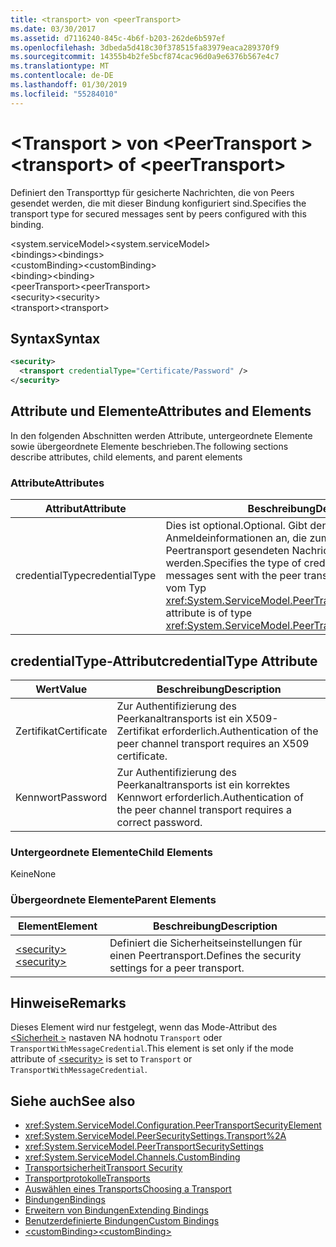 ```yaml
---
title: <transport> von <peerTransport>
ms.date: 03/30/2017
ms.assetid: d7116240-845c-4b6f-b203-262de6b597ef
ms.openlocfilehash: 3dbeda5d418c30f378515fa83979eaca289370f9
ms.sourcegitcommit: 14355b4b2fe5bcf874cac96d0a9e6376b567e4c7
ms.translationtype: MT
ms.contentlocale: de-DE
ms.lasthandoff: 01/30/2019
ms.locfileid: "55284010"
---
```

# <a name="transport-of-peertransport"></a><span data-ttu-id="3d2e6-102">\<Transport > von \<PeerTransport ></span><span class="sxs-lookup"><span data-stu-id="3d2e6-102">\<transport> of \<peerTransport></span></span>
<span data-ttu-id="3d2e6-103">Definiert den Transporttyp für gesicherte Nachrichten, die von Peers gesendet werden, die mit dieser Bindung konfiguriert sind.</span><span class="sxs-lookup"><span data-stu-id="3d2e6-103">Specifies the transport type for secured messages sent by peers configured with this binding.</span></span>  
  
 <span data-ttu-id="3d2e6-104">\<system.serviceModel></span><span class="sxs-lookup"><span data-stu-id="3d2e6-104">\<system.serviceModel></span></span>  
<span data-ttu-id="3d2e6-105">\<bindings></span><span class="sxs-lookup"><span data-stu-id="3d2e6-105">\<bindings></span></span>  
<span data-ttu-id="3d2e6-106">\<customBinding></span><span class="sxs-lookup"><span data-stu-id="3d2e6-106">\<customBinding></span></span>  
<span data-ttu-id="3d2e6-107">\<binding></span><span class="sxs-lookup"><span data-stu-id="3d2e6-107">\<binding></span></span>  
<span data-ttu-id="3d2e6-108">\<peerTransport></span><span class="sxs-lookup"><span data-stu-id="3d2e6-108">\<peerTransport></span></span>  
<span data-ttu-id="3d2e6-109">\<security></span><span class="sxs-lookup"><span data-stu-id="3d2e6-109">\<security></span></span>  
<span data-ttu-id="3d2e6-110">\<transport></span><span class="sxs-lookup"><span data-stu-id="3d2e6-110">\<transport></span></span>  
  
## <a name="syntax"></a><span data-ttu-id="3d2e6-111">Syntax</span><span class="sxs-lookup"><span data-stu-id="3d2e6-111">Syntax</span></span>  
  
```xml  
<security>
  <transport credentialType="Certificate/Password" />
</security>
```  
  
## <a name="attributes-and-elements"></a><span data-ttu-id="3d2e6-112">Attribute und Elemente</span><span class="sxs-lookup"><span data-stu-id="3d2e6-112">Attributes and Elements</span></span>  
 <span data-ttu-id="3d2e6-113">In den folgenden Abschnitten werden Attribute, untergeordnete Elemente sowie übergeordnete Elemente beschrieben.</span><span class="sxs-lookup"><span data-stu-id="3d2e6-113">The following sections describe attributes, child elements, and parent elements</span></span>  
  
### <a name="attributes"></a><span data-ttu-id="3d2e6-114">Attribute</span><span class="sxs-lookup"><span data-stu-id="3d2e6-114">Attributes</span></span>  
  
|<span data-ttu-id="3d2e6-115">Attribut</span><span class="sxs-lookup"><span data-stu-id="3d2e6-115">Attribute</span></span>|<span data-ttu-id="3d2e6-116">Beschreibung</span><span class="sxs-lookup"><span data-stu-id="3d2e6-116">Description</span></span>|  
|---------------|-----------------|  
|<span data-ttu-id="3d2e6-117">credentialType</span><span class="sxs-lookup"><span data-stu-id="3d2e6-117">credentialType</span></span>|<span data-ttu-id="3d2e6-118">Dies ist optional.</span><span class="sxs-lookup"><span data-stu-id="3d2e6-118">Optional.</span></span> <span data-ttu-id="3d2e6-119">Gibt den Typ von Anmeldeinformationen an, die zum Überprüfen von über den Peertransport gesendeten Nachrichten verwendet werden.</span><span class="sxs-lookup"><span data-stu-id="3d2e6-119">Specifies the type of credentials used to verify messages sent with the peer transport.</span></span> <span data-ttu-id="3d2e6-120">Dieses Attribut ist vom Typ <xref:System.ServiceModel.PeerTransportCredentialType>.</span><span class="sxs-lookup"><span data-stu-id="3d2e6-120">This attribute is of type <xref:System.ServiceModel.PeerTransportCredentialType>.</span></span>|  
  
## <a name="credentialtype-attribute"></a><span data-ttu-id="3d2e6-121">credentialType-Attribut</span><span class="sxs-lookup"><span data-stu-id="3d2e6-121">credentialType Attribute</span></span>  
  
|<span data-ttu-id="3d2e6-122">Wert</span><span class="sxs-lookup"><span data-stu-id="3d2e6-122">Value</span></span>|<span data-ttu-id="3d2e6-123">Beschreibung</span><span class="sxs-lookup"><span data-stu-id="3d2e6-123">Description</span></span>|  
|-----------|-----------------|  
|<span data-ttu-id="3d2e6-124">Zertifikat</span><span class="sxs-lookup"><span data-stu-id="3d2e6-124">Certificate</span></span>|<span data-ttu-id="3d2e6-125">Zur Authentifizierung des Peerkanaltransports ist ein X509-Zertifikat erforderlich.</span><span class="sxs-lookup"><span data-stu-id="3d2e6-125">Authentication of the peer channel transport requires an X509 certificate.</span></span>|  
|<span data-ttu-id="3d2e6-126">Kennwort</span><span class="sxs-lookup"><span data-stu-id="3d2e6-126">Password</span></span>|<span data-ttu-id="3d2e6-127">Zur Authentifizierung des Peerkanaltransports ist ein korrektes Kennwort erforderlich.</span><span class="sxs-lookup"><span data-stu-id="3d2e6-127">Authentication of the peer channel transport requires a correct password.</span></span>|  
  
### <a name="child-elements"></a><span data-ttu-id="3d2e6-128">Untergeordnete Elemente</span><span class="sxs-lookup"><span data-stu-id="3d2e6-128">Child Elements</span></span>  
 <span data-ttu-id="3d2e6-129">Keine</span><span class="sxs-lookup"><span data-stu-id="3d2e6-129">None</span></span>  
  
### <a name="parent-elements"></a><span data-ttu-id="3d2e6-130">Übergeordnete Elemente</span><span class="sxs-lookup"><span data-stu-id="3d2e6-130">Parent Elements</span></span>  
  
|<span data-ttu-id="3d2e6-131">Element</span><span class="sxs-lookup"><span data-stu-id="3d2e6-131">Element</span></span>|<span data-ttu-id="3d2e6-132">Beschreibung</span><span class="sxs-lookup"><span data-stu-id="3d2e6-132">Description</span></span>|  
|-------------|-----------------|  
|[<span data-ttu-id="3d2e6-133">\<security></span><span class="sxs-lookup"><span data-stu-id="3d2e6-133">\<security></span></span>](../../../../../docs/framework/configure-apps/file-schema/wcf/security-of-peertransport.md)|<span data-ttu-id="3d2e6-134">Definiert die Sicherheitseinstellungen für einen Peertransport.</span><span class="sxs-lookup"><span data-stu-id="3d2e6-134">Defines the security settings for a peer transport.</span></span>|  
  
## <a name="remarks"></a><span data-ttu-id="3d2e6-135">Hinweise</span><span class="sxs-lookup"><span data-stu-id="3d2e6-135">Remarks</span></span>  
 <span data-ttu-id="3d2e6-136">Dieses Element wird nur festgelegt, wenn das Mode-Attribut des [ \<Sicherheit >](../../../../../docs/framework/configure-apps/file-schema/wcf/security-of-peertransport.md) nastaven NA hodnotu `Transport` oder `TransportWithMessageCredential`.</span><span class="sxs-lookup"><span data-stu-id="3d2e6-136">This element is set only if the mode attribute of [\<security>](../../../../../docs/framework/configure-apps/file-schema/wcf/security-of-peertransport.md) is set to `Transport` or `TransportWithMessageCredential`.</span></span>  
  
## <a name="see-also"></a><span data-ttu-id="3d2e6-137">Siehe auch</span><span class="sxs-lookup"><span data-stu-id="3d2e6-137">See also</span></span>
- <xref:System.ServiceModel.Configuration.PeerTransportSecurityElement>
- <xref:System.ServiceModel.PeerSecuritySettings.Transport%2A>
- <xref:System.ServiceModel.PeerTransportSecuritySettings>
- <xref:System.ServiceModel.Channels.CustomBinding>
- [<span data-ttu-id="3d2e6-138">Transportsicherheit</span><span class="sxs-lookup"><span data-stu-id="3d2e6-138">Transport Security</span></span>](../../../../../docs/framework/wcf/feature-details/transport-security.md)
- [<span data-ttu-id="3d2e6-139">Transportprotokolle</span><span class="sxs-lookup"><span data-stu-id="3d2e6-139">Transports</span></span>](../../../../../docs/framework/wcf/feature-details/transports.md)
- [<span data-ttu-id="3d2e6-140">Auswählen eines Transports</span><span class="sxs-lookup"><span data-stu-id="3d2e6-140">Choosing a Transport</span></span>](../../../../../docs/framework/wcf/feature-details/choosing-a-transport.md)
- [<span data-ttu-id="3d2e6-141">Bindungen</span><span class="sxs-lookup"><span data-stu-id="3d2e6-141">Bindings</span></span>](../../../../../docs/framework/wcf/bindings.md)
- [<span data-ttu-id="3d2e6-142">Erweitern von Bindungen</span><span class="sxs-lookup"><span data-stu-id="3d2e6-142">Extending Bindings</span></span>](../../../../../docs/framework/wcf/extending/extending-bindings.md)
- [<span data-ttu-id="3d2e6-143">Benutzerdefinierte Bindungen</span><span class="sxs-lookup"><span data-stu-id="3d2e6-143">Custom Bindings</span></span>](../../../../../docs/framework/wcf/extending/custom-bindings.md)
- [<span data-ttu-id="3d2e6-144">\<customBinding></span><span class="sxs-lookup"><span data-stu-id="3d2e6-144">\<customBinding></span></span>](../../../../../docs/framework/configure-apps/file-schema/wcf/custombinding.md)
